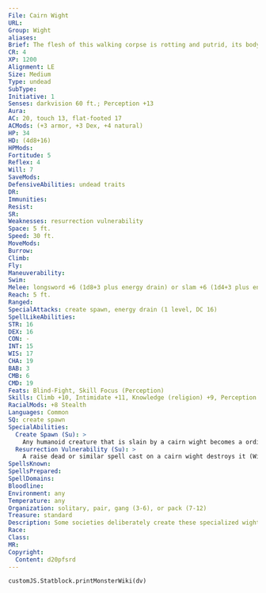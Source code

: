 ```yaml
---
File: Cairn Wight
URL: 
Group: Wight
aliases: 
Brief: The flesh of this walking corpse is rotting and putrid, its body skeletal in places and its eye sockets glowing with red light.
CR: 4
XP: 1200
Alignment: LE
Size: Medium
Type: undead
SubType: 
Initiative: 1
Senses: darkvision 60 ft.; Perception +13
Aura: 
AC: 20, touch 13, flat-footed 17
ACMods: (+3 armor, +3 Dex, +4 natural)
HP: 34
HD: (4d8+16)
HPMods: 
Fortitude: 5
Reflex: 4
Will: 7
SaveMods: 
DefensiveAbilities: undead traits
DR: 
Immunities: 
Resist: 
SR: 
Weaknesses: resurrection vulnerability
Space: 5 ft.
Speed: 30 ft.
MoveMods: 
Burrow: 
Climb: 
Fly: 
Maneuverability: 
Swim: 
Melee: longsword +6 (1d8+3 plus energy drain) or slam +6 (1d4+3 plus energy drain)
Reach: 5 ft.
Ranged: 
SpecialAttacks: create spawn, energy drain (1 level, DC 16)
SpellLikeAbilities: 
STR: 16
DEX: 16
CON: -
INT: 15
WIS: 17
CHA: 19
BAB: 3
CMB: 6
CMD: 19
Feats: Blind-Fight, Skill Focus (Perception)
Skills: Climb +10, Intimidate +11, Knowledge (religion) +9, Perception +13, Sense Motive +10, Stealth +17
RacialMods: +8 Stealth
Languages: Common
SQ: create spawn
SpecialAbilities:
  Create Spawn (Su): >
    Any humanoid creature that is slain by a cairn wight becomes a ordinary wight itself in only 1d4 rounds. Spawn are under the command of the cairn wight that created them and remain enslaved until its death, at which point they become full-fledged and free-willed cairn wights. They do not possess any of the abilities they had in life.
  Resurrection Vulnerability (Su): >
    A raise dead or similar spell cast on a cairn wight destroys it (Will negates). Using the spell in this way does not require a material component.
SpellsKnown: 
SpellsPrepared: 
SpellDomains: 
Bloodline: 
Environment: any
Temperature: any
Organization: solitary, pair, gang (3-6), or pack (7-12)
Treasure: standard
Description: Some societies deliberately create these specialized wights to serve as guardians for barrows or other burial sites. A cairn wight is an advanced wight that fights with a weapon, typically a sword, that channels its energy drain attack and affects creatures damaged by the weapon as if they had been struck by the wight's slam attack.
Race: 
Class: 
MR: 
Copyright:
  Content: d20pfsrd
---
```

```dataviewjs
customJS.Statblock.printMonsterWiki(dv)
```
